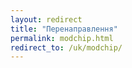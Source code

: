 ```yaml
---
layout: redirect
title: "Перенаправлення"
permalink: modchip.html
redirect_to: /uk/modchip/
---
```

